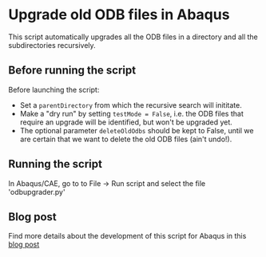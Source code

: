 # Upgrade old ODB files in Abaqus

This script automatically upgrades all the ODB files in a directory and all the subdirectories recursively.

## Before running the script

Before launching the script:

- Set a `parentDirectory` from which the recursive search will inititate.
- Make a "dry run" by setting `testMode = False`, i.e. the ODB files that require an upgrade will be identified, but won't be upgraded yet.
- The optional parameter `deleteOldOdbs` should be kept to False, until we are certain that we want to delete the old ODB files (ain't undo!).


## Running the script

In Abaqus/CAE, go to to File -> Run script and select the file 'odbupgrader.py'


## Blog post

Find more details about the development of this script for Abaqus in this [blog post](https://tecnodigitalschool.com/how-to-upgrade-old-odb-files-in-abaqus/)
